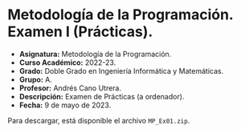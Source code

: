 # Metodología de la Programación. Examen I (Prácticas).

- **Asignatura:** Metodología de la Programación.
- **Curso Académico:** 2022-23.
- **Grado:** Doble Grado en Ingeniería Informática y Matemáticas.
- **Grupo:** A.
- **Profesor:** Andrés Cano Utrera.
- **Descripción:** Examen de Prácticas (a ordenador).
- **Fecha:** 9 de mayo de 2023.
<!-- - **Duración:** -->

Para descargar, está disponible el archivo `MP_Ex01.zip`.